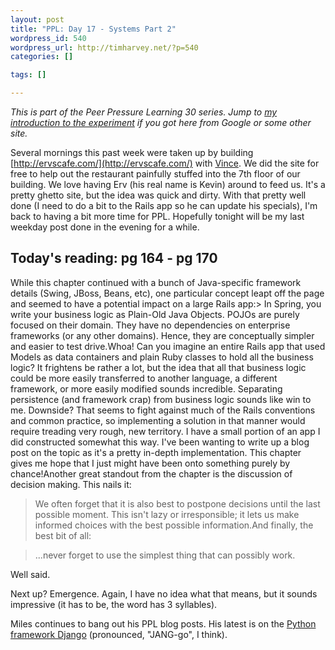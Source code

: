 ```yaml
--- 
layout: post
title: "PPL: Day 17 - Systems Part 2"
wordpress_id: 540
wordpress_url: http://timharvey.net/?p=540
categories: []

tags: []

---
```

_This is part of the Peer Pressure Learning 30 series. Jump to [my introduction to the experiment](http://timharvey.net/2010/06/11/peer-pressure-learning-experiment/) if you got here from Google or some other site._

Several mornings this past week were taken up by building [http://ervscafe.com/](http://ervscafe.com/) with [Vince](http://twitter.com/vincefrancesi). We did the site for free to help out the restaurant painfully stuffed into the 7th floor of our building. We love having Erv (his real name is Kevin) around to feed us. It's a pretty ghetto site, but the idea was quick and dirty. With that pretty well done (I need to do a bit to the Rails app so he can update his specials), I'm back to having a bit more time for PPL. Hopefully tonight will be my last weekday post done in the evening for a while.

## Today's reading: pg 164 - pg 170

While this chapter continued with a bunch of Java-specific framework details (Swing, JBoss, Beans, etc), one particular concept leapt off the page and seemed to have a potential impact on a large Rails app:> In Spring, you write your business logic as Plain-Old Java Objects. POJOs are purely focused on their domain. They have no dependencies on enterprise frameworks (or any other domains). Hence, they are conceptually simpler and easier to test drive.Whoa! Can you imagine an entire Rails app that used Models as data containers and plain Ruby classes to hold all the business logic? It frightens be rather a lot, but the idea that all that business logic could be more easily transferred to another language, a different framework, or more easily modified sounds incredible. Separating persistence (and framework crap) from business logic sounds like win to me. Downside? That seems to fight against much of the Rails conventions and common practice, so implementing a solution in that manner would require treading very rough, new territory. I have a small portion of an app I did constructed somewhat this way. I've been wanting to write up a blog post on the topic as it's a pretty in-depth implementation. This chapter gives me hope that I just might have been onto something purely by chance!Another great standout from the chapter is the discussion of decision making. This nails it:

> We often forget that it is also best to postpone decisions until the last possible moment. This isn't lazy or irresponsible; it lets us make informed choices with the best possible information.And finally, the best bit of all:

> ...never forget to use the simplest thing that can possibly work.

Well said.

Next up? Emergence. Again, I have no idea what that means, but it sounds impressive (it has to be, the word has 3 syllables).

Miles continues to bang out his PPL blog posts. His latest is on the [Python framework Django](http://mileszs.com/blog/2010/06/29/ppl30-day-16-django.html) (pronounced, "JANG-go", I think).
